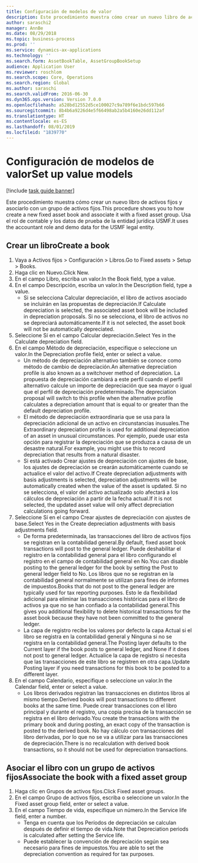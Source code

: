 ```yaml
---
title: Configuración de modelos de valor
description: Este procedimiento muestra cómo crear un nuevo libro de activos fijos y asociarlo con un grupo de activos fijos.
author: saraschi2
manager: AnnBe
ms.date: 08/29/2018
ms.topic: business-process
ms.prod: ''
ms.service: dynamics-ax-applications
ms.technology: ''
ms.search.form: AssetBookTable, AssetGroupBookSetup
audience: Application User
ms.reviewer: roschlom
ms.search.scope: Core, Operations
ms.search.region: Global
ms.author: saraschi
ms.search.validFrom: 2016-06-30
ms.dyn365.ops.version: Version 7.0.0
ms.openlocfilehash: a528bd12552d5ce100027c9a789f6e1bdc597b66
ms.sourcegitcommit: 8b4b6a9226d4e5f66498ab2a5b4160e26dd112af
ms.translationtype: HT
ms.contentlocale: es-ES
ms.lasthandoff: 08/01/2019
ms.locfileid: "1839770"
---
```

# <a name="set-up-value-models"></a><span data-ttu-id="4efd3-103">Configuración de modelos de valor</span><span class="sxs-lookup"><span data-stu-id="4efd3-103">Set up value models</span></span>

[!include [task guide banner](../../includes/task-guide-banner.md)]

<span data-ttu-id="4efd3-104">Este procedimiento muestra cómo crear un nuevo libro de activos fijos y asociarlo con un grupo de activos fijos.</span><span class="sxs-lookup"><span data-stu-id="4efd3-104">This procedure shows you to how create a new fixed asset book and associate it with a fixed asset group.</span></span> <span data-ttu-id="4efd3-105">Usa el rol de contable y los datos de prueba de la entidad jurídica USMF.</span><span class="sxs-lookup"><span data-stu-id="4efd3-105">It uses the accountant role and demo data for the USMF legal entity.</span></span>


## <a name="create-a-book"></a><span data-ttu-id="4efd3-106">Crear un libro</span><span class="sxs-lookup"><span data-stu-id="4efd3-106">Create a book</span></span>
1. <span data-ttu-id="4efd3-107">Vaya a Activos fijos > Configuración > Libros.</span><span class="sxs-lookup"><span data-stu-id="4efd3-107">Go to Fixed assets > Setup > Books.</span></span>
2. <span data-ttu-id="4efd3-108">Haga clic en Nuevo.</span><span class="sxs-lookup"><span data-stu-id="4efd3-108">Click New.</span></span>
3. <span data-ttu-id="4efd3-109">En el campo Libro, escriba un valor.</span><span class="sxs-lookup"><span data-stu-id="4efd3-109">In the Book field, type a value.</span></span>
4. <span data-ttu-id="4efd3-110">En el campo Descripción, escriba un valor.</span><span class="sxs-lookup"><span data-stu-id="4efd3-110">In the Description field, type a value.</span></span>
    * <span data-ttu-id="4efd3-111">Si se selecciona Calcular depreciación, el libro de activos asociado se incluirán en las propuestas de depreciación.</span><span class="sxs-lookup"><span data-stu-id="4efd3-111">If Calculate depreciation is selected, the associated asset book will be included in depreciation proposals.</span></span> <span data-ttu-id="4efd3-112">Si no se selecciona, el libro de activos no se depreciará automáticamente.</span><span class="sxs-lookup"><span data-stu-id="4efd3-112">If it is not selected, the asset book will not be automatically depreciated.</span></span>  
5. <span data-ttu-id="4efd3-113">Seleccione Sí en el campo Calcular depreciación.</span><span class="sxs-lookup"><span data-stu-id="4efd3-113">Select Yes in the Calculate depreciation field.</span></span>
6. <span data-ttu-id="4efd3-114">En el campo Método de depreciación, especifique o seleccione un valor.</span><span class="sxs-lookup"><span data-stu-id="4efd3-114">In the Depreciation profile field, enter or select a value.</span></span>
    * <span data-ttu-id="4efd3-115">Un método de depreciación alternativo también se conoce como método de cambio de depreciación.</span><span class="sxs-lookup"><span data-stu-id="4efd3-115">An alternative depreciation profile is also known as a switchover method of depreciation.</span></span> <span data-ttu-id="4efd3-116">La propuesta de depreciación cambiará a este perfil cuando el perfil alternativo calcule un importe de depreciación que sea mayor o igual que el perfil de depreciación predeterminado.</span><span class="sxs-lookup"><span data-stu-id="4efd3-116">The depreciation proposal will switch to this profile when the alternative profile calculates a depreciation amount that is equal to or greater than the default depreciation profile.</span></span>  
    * <span data-ttu-id="4efd3-117">El método de depreciación extraordinaria que se usa para la depreciación adicional de un activo en circunstancias inusuales.</span><span class="sxs-lookup"><span data-stu-id="4efd3-117">The Extraordinary depreciation profile is used for additional depreciation of an asset in unusual circumstances.</span></span> <span data-ttu-id="4efd3-118">Por ejemplo, puede usar esta opción para registrar la depreciación que se produzca a causa de un desastre natural.</span><span class="sxs-lookup"><span data-stu-id="4efd3-118">For example, you might use this to record depreciation that results from a natural disaster.</span></span>  
    * <span data-ttu-id="4efd3-119">Si está activado Crear ajustes de depreciación con ajustes de base, los ajustes de depreciación se crearán automáticamente cuando se actualice el valor del activo.</span><span class="sxs-lookup"><span data-stu-id="4efd3-119">If Create depreciation adjustments with basis adjustments is selected, depreciation adjustments will be automatically created when the value of the asset is updated.</span></span> <span data-ttu-id="4efd3-120">Si no se selecciona, el valor del activo actualizado solo afectará a los cálculos de depreciación a partir de la fecha actual.</span><span class="sxs-lookup"><span data-stu-id="4efd3-120">If it is not selected, the updated asset value will only affect depreciation calculations going forward.</span></span>  
7. <span data-ttu-id="4efd3-121">Seleccione Sí en el campo Crear ajustes de depreciación con ajustes de base.</span><span class="sxs-lookup"><span data-stu-id="4efd3-121">Select Yes in the Create depreciation adjustments with basis adjustments field.</span></span>
    * <span data-ttu-id="4efd3-122">De forma predeterminada, las transacciones del libro de activos fijos se registran en la contabilidad general.</span><span class="sxs-lookup"><span data-stu-id="4efd3-122">By default, fixed asset book transactions will post to the general ledger.</span></span> <span data-ttu-id="4efd3-123">Puede deshabilitar el registro en la contabilidad general para el libro configurando el registro en el campo de contabilidad general en No.</span><span class="sxs-lookup"><span data-stu-id="4efd3-123">You can disable posting to the general ledger for the book by setting the Post to general ledger field to No.</span></span> <span data-ttu-id="4efd3-124">Los libros que no se registran en la contabilidad general normalmente se utilizan para fines de informes de impuestos.</span><span class="sxs-lookup"><span data-stu-id="4efd3-124">Books that do not post to the general ledger are typically used for tax reporting purposes.</span></span> <span data-ttu-id="4efd3-125">Esto le da flexibilidad adicional para eliminar las transacciones históricas para el libro de activos ya que no se han confiado a la contabilidad general.</span><span class="sxs-lookup"><span data-stu-id="4efd3-125">This gives you additional flexibility to delete historical transactions for the asset book because they have not been committed to the general ledger.</span></span>  
    * <span data-ttu-id="4efd3-126">La capa de registro recibe los valores por defecto la capa Actual si el libro se registra en la contabilidad general y Ninguna si no se registra en la contabilidad general.</span><span class="sxs-lookup"><span data-stu-id="4efd3-126">The Posting layer defaults to the Current layer if the book posts to general ledger, and None if it does not post to general ledger.</span></span> <span data-ttu-id="4efd3-127">Actualice la capa de registro si necesita que las transacciones de este libro se registren en otra capa.</span><span class="sxs-lookup"><span data-stu-id="4efd3-127">Update Posting layer if you need transactions for this book to be posted to a different layer.</span></span>  
8. <span data-ttu-id="4efd3-128">En el campo Calendario, especifique o seleccione un valor.</span><span class="sxs-lookup"><span data-stu-id="4efd3-128">In the Calendar field, enter or select a value.</span></span>
    * <span data-ttu-id="4efd3-129">Los libros derivados registran las transacciones en distintos libros al mismo tiempo.</span><span class="sxs-lookup"><span data-stu-id="4efd3-129">Derived books will post transactions to different books at the same time.</span></span> <span data-ttu-id="4efd3-130">Puede crear transacciones con el libro principal y durante el registro, una copia precisa de la transacción se registra en el libro derivado.</span><span class="sxs-lookup"><span data-stu-id="4efd3-130">You create the transactions with the primary book and during posting, an exact copy of the transaction is posted to the derived book.</span></span> <span data-ttu-id="4efd3-131">No hay cálculo con transacciones del libro derivadas, por lo que no se va a utilizar para las transacciones de depreciación.</span><span class="sxs-lookup"><span data-stu-id="4efd3-131">There is no recalculation with derived book transactions, so it should not be used for depreciation transactions.</span></span>  

## <a name="associate-the-book-with-a-fixed-asset-group"></a><span data-ttu-id="4efd3-132">Asociar el libro con un grupo de activos fijos</span><span class="sxs-lookup"><span data-stu-id="4efd3-132">Associate the book with a fixed asset group</span></span>
1. <span data-ttu-id="4efd3-133">Haga clic en Grupos de activos fijos.</span><span class="sxs-lookup"><span data-stu-id="4efd3-133">Click Fixed asset groups.</span></span>
2. <span data-ttu-id="4efd3-134">En el campo Grupo de activos fijos, escriba o seleccione un valor.</span><span class="sxs-lookup"><span data-stu-id="4efd3-134">In the Fixed asset group field, enter or select a value.</span></span>
3. <span data-ttu-id="4efd3-135">En el campo Tiempo de vida, especifique un número.</span><span class="sxs-lookup"><span data-stu-id="4efd3-135">In the Service life field, enter a number.</span></span>
    * <span data-ttu-id="4efd3-136">Tenga en cuenta que los Períodos de depreciación se calculan después de definir el tiempo de vida.</span><span class="sxs-lookup"><span data-stu-id="4efd3-136">Note that Depreciation periods is calculated after setting the Service life.</span></span>  
    * <span data-ttu-id="4efd3-137">Puede establecer la convención de depreciación según sea necesario para fines de impuestos.</span><span class="sxs-lookup"><span data-stu-id="4efd3-137">You are able to set the depreciation convention as required for tax purposes.</span></span>  

